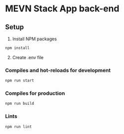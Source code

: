 # MEVN Stack App back-end

## Setup
1. Install NPM packages
```sh
npm install
```
2. Create .env file

### Compiles and hot-reloads for development
```sh
npm run start
```

### Compiles for production
```sh
npm run build
```

### Lints
```sh
npm run lint
```
